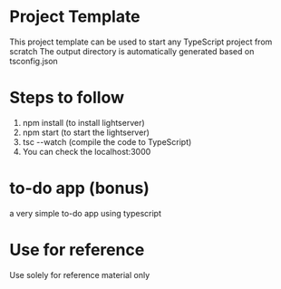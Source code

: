 # Project Template

This project template can be used to start any TypeScript project from scratch
The output directory is automatically generated based on tsconfig.json

# Steps to follow

1. npm install (to install lightserver)
2. npm start (to start the lightserver)
3. tsc --watch (compile the code to TypeScript)
4. You can check the localhost:3000

# to-do app (bonus)

a very simple to-do app using typescript

# Use for reference

Use solely for reference material only
